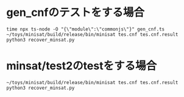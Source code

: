 

# gen_cnfのテストをする場合
```
time npx ts-node -O "{\"module\":\"commonjs\"}" gen_cnf.ts 
~/toys/minisat/build/release/bin/minisat tes.cnf tes.cnf.result
python3 recover_minsat.py 
```

# minsat/test2のtestをする場合 
```
~/toys/minisat/build/release/bin/minisat tes.cnf tes.cnf.result
python3 recover_minsat.py
```
